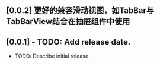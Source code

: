 
## [0.0.2] 更好的兼容滑动视图，如TabBar与TabBarView结合在抽屉组件中使用

## [0.0.1] - TODO: Add release date.

* TODO: Describe initial release.
